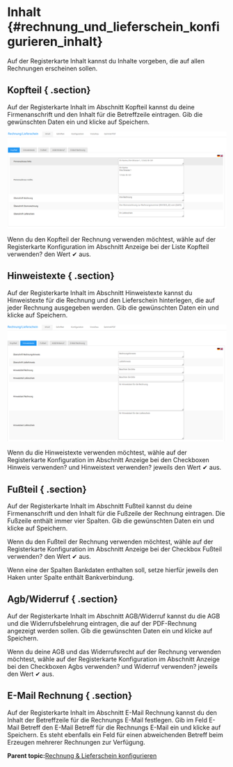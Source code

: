 # Inhalt {#rechnung_und_lieferschein_konfigurieren_inhalt}

Auf der Registerkarte Inhalt kannst du Inhalte vorgeben, die auf allen Rechnungen erscheinen sollen.

## Kopfteil { .section}

Auf der Registerkarte Inhalt im Abschnitt Kopfteil kannst du deine Firmenanschrift und den Inhalt für die Betreffzeile eintragen. Gib die gewünschten Daten ein und klicke auf Speichern.

![](Bilder/Abb577_KopfteilDerRechnungKonfigurieren.png "Kopfteil der Rechnung konfigurieren")

Wenn du den Kopfteil der Rechnung verwenden möchtest, wähle auf der Registerkarte Konfiguration im Abschnitt Anzeige bei der Liste Kopfteil verwenden? den Wert ✔ aus.

## Hinweistexte { .section}

Auf der Registerkarte Inhalt im Abschnitt Hinweistexte kannst du Hinweistexte für die Rechnung und den Lieferschein hinterlegen, die auf jeder Rechnung ausgegeben werden. Gib die gewünschten Daten ein und klicke auf Speichern.

![](Bilder/Abb578_HinweistexteFuerRechnungUndLieferschein.png "Hinweistexte für Rechnung und Lieferschein")

Wenn du die Hinweistexte verwenden möchtest, wähle auf der Registerkarte Konfiguration im Abschnitt Anzeige bei den Checkboxen Hinweis verwenden? und Hinweistext verwenden? jeweils den Wert ✔ aus.

## Fußteil { .section}

Auf der Registerkarte Inhalt im Abschnitt Fußteil kannst du deine Firmenanschrift und den Inhalt für die Fußzeile der Rechnung eintragen. Die Fußzeile enthält immer vier Spalten. Gib die gewünschten Daten ein und klicke auf Speichern.

Wenn du den Fußteil der Rechnung verwenden möchtest, wähle auf der Registerkarte Konfiguration im Abschnitt Anzeige bei der Checkbox Fußteil verwenden? den Wert ✔ aus.

Wenn eine der Spalten Bankdaten enthalten soll, setze hierfür jeweils den Haken unter Spalte enthält Bankverbindung.

## Agb/Widerruf { .section}

Auf der Registerkarte Inhalt im Abschnitt AGB/Widerruf kannst du die AGB und die Widerrufsbelehrung eintragen, die auf der PDF-Rechnung angezeigt werden sollen. Gib die gewünschten Daten ein und klicke auf Speichern.

Wenn du deine AGB und das Widerrufsrecht auf der Rechnung verwenden möchtest, wähle auf der Registerkarte Konfiguration im Abschnitt Anzeige bei den Checkboxen Agbs verwenden? und Widerruf verwenden? jeweils den Wert ✔ aus.

## E-Mail Rechnung { .section}

Auf der Registerkarte Inhalt im Abschnitt E-Mail Rechnung kannst du den Inhalt der Betreffzeile für die Rechnungs E-Mail festlegen. Gib im Feld E-Mail Betreff den E-Mail Betreff für die Rechnungs E-Mail ein und klicke auf Speichern. Es steht ebenfalls ein Feld für einen abweichenden Betreff beim Erzeugen mehrerer Rechnungen zur Verfügung.

**Parent topic:**[Rechnung & Lieferschein konfigurieren](13_6_Rechnung_UND_Lieferschein_konfigurieren.md)

